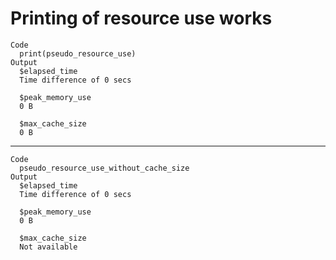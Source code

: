 # Printing of resource use works

    Code
      print(pseudo_resource_use)
    Output
      $elapsed_time
      Time difference of 0 secs
      
      $peak_memory_use
      0 B
      
      $max_cache_size
      0 B
      

---

    Code
      pseudo_resource_use_without_cache_size
    Output
      $elapsed_time
      Time difference of 0 secs
      
      $peak_memory_use
      0 B
      
      $max_cache_size
      Not available
      

